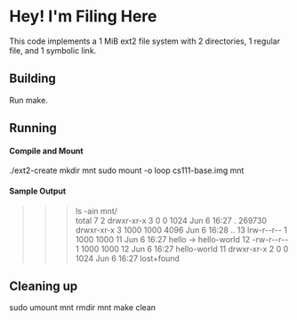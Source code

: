# Hey! I'm Filing Here

This code implements a 1 MiB ext2 file system with 2 directories, 1 regular file, and 1 symbolic link.

## Building

Run make.

## Running

#### Compile and Mount
./ext2-create
mkdir mnt
sudo mount -o loop cs111-base.img mnt

#### Sample Output
>>> ls -ain mnt/                         
total 7
     2 drwxr-xr-x 3    0    0 1024 Jun  6 16:27 .
269730 drwxr-xr-x 3 1000 1000 4096 Jun  6 16:28 ..
    13 lrw-r--r-- 1 1000 1000   11 Jun  6 16:27 hello -> hello-world
    12 -rw-r--r-- 1 1000 1000   12 Jun  6 16:27 hello-world
    11 drwxr-xr-x 2    0    0 1024 Jun  6 16:27 lost+found

## Cleaning up

sudo umount mnt
rmdir mnt
make clean
